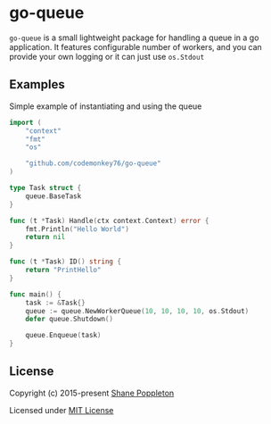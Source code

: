 # go-queue

`go-queue` is a small lightweight package for handling a queue in a go application. It features configurable number of workers, and you can provide your own logging or it can just use `os.Stdout`

## Examples

Simple example of instantiating and using the queue
```go
import (
	"context"
	"fmt"
	"os"

	"github.com/codemonkey76/go-queue"
)

type Task struct {
	queue.BaseTask
}

func (t *Task) Handle(ctx context.Context) error {
	fmt.Println("Hello World")
	return nil
}

func (t *Task) ID() string {
	return "PrintHello"
}

func main() {
	task := &Task{}
	queue := queue.NewWorkerQueue(10, 10, 10, 10, os.Stdout)
	defer queue.Shutdown()

	queue.Enqueue(task)
}
```

## License

Copyright (c) 2015-present [Shane Poppleton](https://github.com/codemonkey76)

Licensed under [MIT License](https://github.com/codemonkey76/go-queue/master/LICENSE)
